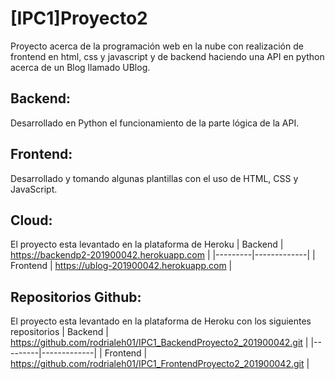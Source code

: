 # [IPC1]Proyecto2

Proyecto acerca de la programación web en la nube con realización de frontend en html, css y javascript y de backend haciendo una API en python acerca de un Blog llamado UBlog. 

## Backend:
Desarrollado en Python el funcionamiento de la parte lógica de la API.

## Frontend:
Desarrollado y tomando algunas plantillas con el uso de HTML, CSS y JavaScript.

## Cloud:
El proyecto esta levantado en la plataforma de Heroku
| Backend | https://backendp2-201900042.herokuapp.com	|
|---------|-------------|
| Frontend | https://ublog-201900042.herokuapp.com	|

## Repositorios Github:
El proyecto esta levantado en la plataforma de Heroku con los siguientes repositorios
| Backend | https://github.com/rodrialeh01/IPC1_BackendProyecto2_201900042.git	|
|---------|-------------|
| Frontend | https://github.com/rodrialeh01/IPC1_FrontendProyecto2_201900042.git	|
